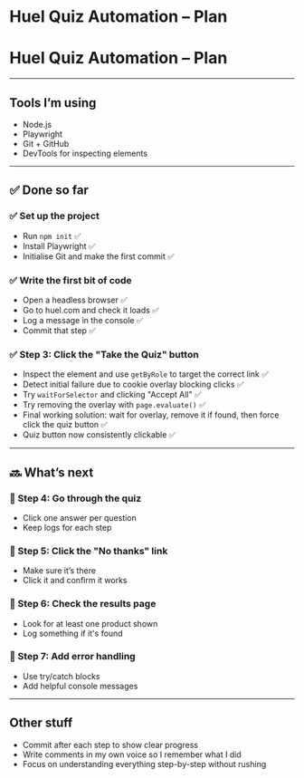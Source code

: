 # Huel Quiz Automation – Plan
# Huel Quiz Automation – Plan

---

## Tools I’m using
- Node.js
- Playwright
- Git + GitHub
- DevTools for inspecting elements

---

## ✅ Done so far

### ✅ Set up the project
- Run `npm init` ✅
- Install Playwright ✅
- Initialise Git and make the first commit ✅

### ✅ Write the first bit of code
- Open a headless browser ✅
- Go to huel.com and check it loads ✅
- Log a message in the console ✅
- Commit that step ✅

### ✅ Step 3: Click the "Take the Quiz" button
- Inspect the element and use `getByRole` to target the correct link ✅
- Detect initial failure due to cookie overlay blocking clicks ✅
- Try `waitForSelector` and clicking "Accept All" ✅
- Try removing the overlay with `page.evaluate()` ✅
- Final working solution: wait for overlay, remove it if found, then force click the quiz button ✅
- Quiz button now consistently clickable ✅

---

## 🔜 What’s next

### 🔲 Step 4: Go through the quiz
- Click one answer per question
- Keep logs for each step

### 🔲 Step 5: Click the "No thanks" link
- Make sure it’s there
- Click it and confirm it works

### 🔲 Step 6: Check the results page
- Look for at least one product shown
- Log something if it's found

### 🔲 Step 7: Add error handling
- Use try/catch blocks
- Add helpful console messages

---

## Other stuff
- Commit after each step to show clear progress
- Write comments in my own voice so I remember what I did
- Focus on understanding everything step-by-step without rushing
